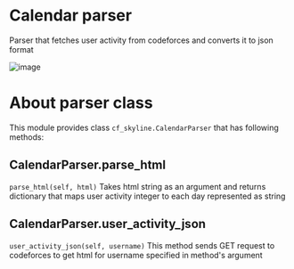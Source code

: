 # Calendar parser

Parser that fetches user activity from codeforces and converts it to json format

![image](https://user-images.githubusercontent.com/51270744/181876788-35a98a44-2ea6-4e08-833d-574385864632.png)


# About parser class
This module provides class `cf_skyline.CalendarParser` that has following methods:


## CalendarParser.parse_html

`parse_html(self, html)` 
Takes html string as an argument and returns dictionary that maps user activity integer to each day represented as string


## CalendarParser.user_activity_json

`user_activity_json(self, username)`
This method sends GET request to codeforces to get html for username specified in method's argument